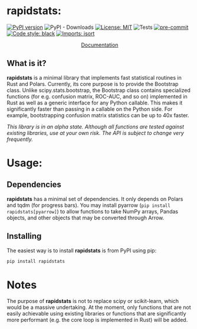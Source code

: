 # rapidstats:
[![PyPI version](https://badge.fury.io/py/rapidstats.svg)](https://badge.fury.io/py/rapidstats)
![PyPI - Downloads](https://img.shields.io/pypi/dm/rapidstats)
[![License: MIT](https://img.shields.io/badge/License-MIT-yellow.svg)](https://opensource.org/licenses/MIT)
![Tests](https://github.com/CangyuanLi/rapidstats/actions/workflows/tests.yaml/badge.svg)
[![pre-commit](https://img.shields.io/badge/pre--commit-enabled-brightgreen?logo=pre-commit&logoColor=white)](https://github.com/pre-commit/pre-commit)
[![Code style: black](https://img.shields.io/badge/code%20style-black-000000.svg)](https://github.com/psf/black)
[![Imports: isort](https://img.shields.io/badge/%20imports-isort-%231674b1?style=flat&labelColor=ef8336)](https://pycqa.github.io/isort/)

<p align="center">
  <a href="https://cangyuanli.github.io/rapidstats/latest/">Documentation</a>
<br>
</p>

## What is it?

**rapidstats** is a minimal library that implements fast statistical routines in Rust and Polars. Currently, its core purpose is to provide the Bootstrap class. Unlike scipy.stats.bootstrap, the Bootstrap class contains specialized functions (for e.g. confusion matrix, ROC-AUC, and so on) implemented in Rust as well as a generic interface for any Python callable. This makes it significantly faster than passing in a callable on the Python side. For example, bootstrapping confusion matrix statistics can be up to 40x faster.

*This library is in an alpha state. Although all functions are tested against existing libraries, use at your own risk. The API is subject to change very frequently.*

# Usage:

## Dependencies

**rapidstats** has a minimal set of dependencies. It only depends on Polars and tqdm (for progress bars). You may install pyarrow (`pip install rapidstats[pyarrow]`) to allow functions to take NumPy arrays, Pandas objects, and other objects that may be converted through Arrow.

## Installing

The easiest way is to install **rapidstats** is from PyPI using pip:

```sh
pip install rapidstats
```

# Notes

The purpose of **rapidstats** is not to replace scipy or scikit-learn, which would be a massive undertaking. At the moment, only functions that are not easily achievable using existing libraries or functions that are significantly more performant (e.g. the core loop is implemented in Rust) will be added.
